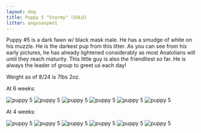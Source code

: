 ```yaml
---
layout: dog
title: Puppy 5 "Stormy" (SOLD)
litter: angusaspen1
---
```


Puppy #5 is a dark fawn w/ black mask male. He has a smudge of white on his muzzle. He is the darkest pup from this litter. As you can see from his early pictures, he has already lightened considerably as most Anatolians will until they reach maturity. This little guy is also the friendliest so far. He is always the leader of group to greet us each day!

Weight as of 8/24 is 7lbs 2oz.

At 6 weeks:

![puppy 5](http://farm6.staticflickr.com/5585/15140229841_f9e77c7388_z_d.jpg)
![puppy 5](http://farm6.staticflickr.com/5564/15140233381_198877f06f_z_d.jpg)
![puppy 5](http://farm4.staticflickr.com/3852/15143209645_e3123595e4_z_d.jpg)
![puppy 5](http://farm4.staticflickr.com/3845/15142836592_9a0f5194ac_z_d.jpg)
![puppy 5](http://farm6.staticflickr.com/5551/15142843202_9643ec642d_z_d.jpg)
![puppy 5](http://farm4.staticflickr.com/3910/15140244391_a2bfd6f0ea_z_d.jpg)

At 4 weeks:

![puppy 5](http://farm4.staticflickr.com/3835/14984969082_5ed27324b6_z_d.jpg)
![puppy 5](http://farm6.staticflickr.com/5588/14984980362_b3959853ee_z_d.jpg)
![puppy 5](http://farm6.staticflickr.com/5583/14798686220_8e9fed7ea0_z_d.jpg)
![puppy 5](http://farm4.staticflickr.com/3910/14798652840_01976d6f42_z_d.jpg)
![puppy 5](http://farm6.staticflickr.com/5573/14962310776_0ed003d3db_z_d.jpg)
![puppy 5](http://farm4.staticflickr.com/3842/14720352059_e8960250ff_z_d.jpg)
